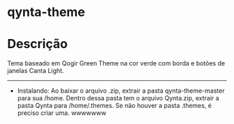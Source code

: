 # qynta-theme
# Descrição
Tema baseado em Qogir Green Theme na cor verde com borda e botões de janelas Canta Light.
_____
* Instalando: Ao baixar o arquivo .zip, extrair a pasta qynta-theme-master para sua /home. Dentro dessa pasta tem o arquivo Qynta.zip, extrair a pasta Qynta para /home/.themes. Se não houver a pasta .themes, é preciso criar uma.
wwwwwww
